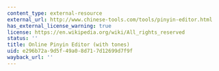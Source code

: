 ```yaml
---
content_type: external-resource
external_url: http://www.chinese-tools.com/tools/pinyin-editor.html
has_external_license_warning: true
license: https://en.wikipedia.org/wiki/All_rights_reserved
status: ''
title: Online Pinyin Editor (with tones)
uid: e296b72a-9d5f-49a0-8d71-7d12699d7f9f
wayback_url: ''
---
```

